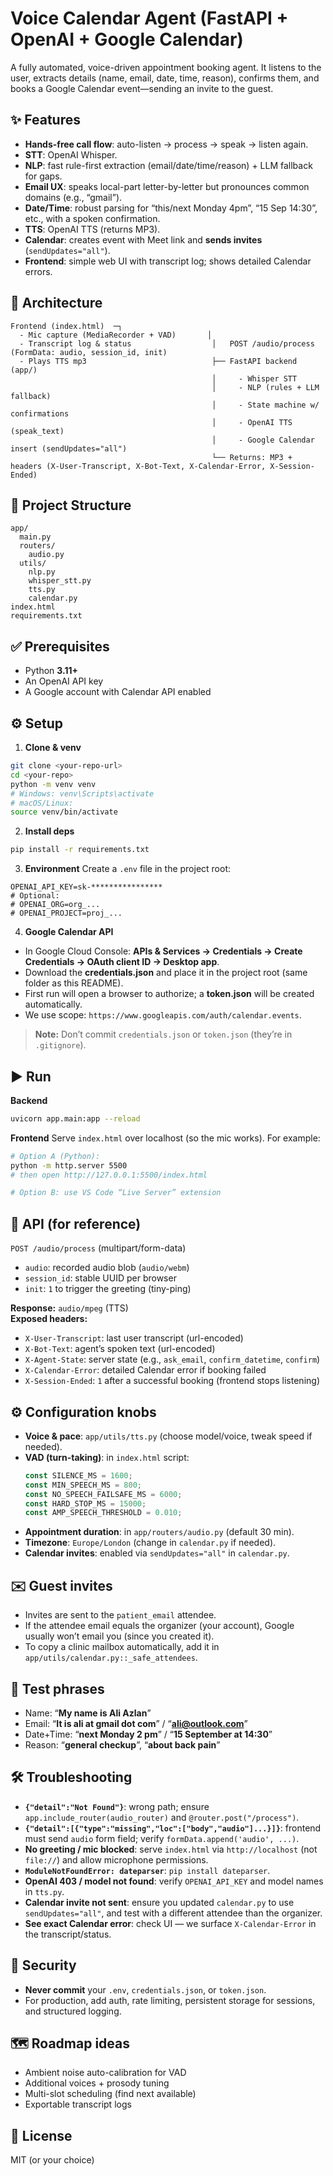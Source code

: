 # Voice Calendar Agent (FastAPI + OpenAI + Google Calendar)

A fully automated, voice-driven appointment booking agent. It listens to the user, extracts details (name, email, date, time, reason), confirms them, and books a Google Calendar event—sending an invite to the guest.

## ✨ Features
- **Hands-free call flow**: auto-listen → process → speak → listen again.
- **STT**: OpenAI Whisper.
- **NLP**: fast rule-first extraction (email/date/time/reason) + LLM fallback for gaps.
- **Email UX**: speaks local-part letter-by-letter but pronounces common domains (e.g., “gmail”).
- **Date/Time**: robust parsing for “this/next Monday 4pm”, “15 Sep 14:30”, etc., with a spoken confirmation.
- **TTS**: OpenAI TTS (returns MP3).
- **Calendar**: creates event with Meet link and **sends invites** (`sendUpdates="all"`).
- **Frontend**: simple web UI with transcript log; shows detailed Calendar errors.

## 🧱 Architecture
```
Frontend (index.html)  ─┐
  - Mic capture (MediaRecorder + VAD)       │
  - Transcript log & status                  │   POST /audio/process (FormData: audio, session_id, init)
  - Plays TTS mp3                            ├── FastAPI backend (app/)
                                             │     - Whisper STT
                                             │     - NLP (rules + LLM fallback)
                                             │     - State machine w/ confirmations
                                             │     - OpenAI TTS (speak_text)
                                             │     - Google Calendar insert (sendUpdates="all")
                                             └── Returns: MP3 + headers (X-User-Transcript, X-Bot-Text, X-Calendar-Error, X-Session-Ended)
```

## 📂 Project Structure
```
app/
  main.py
  routers/
    audio.py
  utils/
    nlp.py
    whisper_stt.py
    tts.py
    calendar.py
index.html
requirements.txt
```

## ✅ Prerequisites
- Python **3.11+**
- An OpenAI API key
- A Google account with Calendar API enabled

## ⚙️ Setup
1) **Clone & venv**
```bash
git clone <your-repo-url>
cd <your-repo>
python -m venv venv
# Windows: venv\Scripts\activate
# macOS/Linux:
source venv/bin/activate
```

2) **Install deps**
```bash
pip install -r requirements.txt
```

3) **Environment**
Create a `.env` file in the project root:
```
OPENAI_API_KEY=sk-****************
# Optional:
# OPENAI_ORG=org_...
# OPENAI_PROJECT=proj_...
```

4) **Google Calendar API**
- In Google Cloud Console: **APIs & Services → Credentials → Create Credentials → OAuth client ID → Desktop app**.
- Download the **credentials.json** and place it in the project root (same folder as this README).
- First run will open a browser to authorize; a **token.json** will be created automatically.
- We use scope: `https://www.googleapis.com/auth/calendar.events`.

> **Note:** Don’t commit `credentials.json` or `token.json` (they’re in `.gitignore`).

## ▶️ Run
**Backend**
```bash
uvicorn app.main:app --reload
```

**Frontend**
Serve `index.html` over localhost (so the mic works). For example:
```bash
# Option A (Python):
python -m http.server 5500
# then open http://127.0.0.1:5500/index.html

# Option B: use VS Code “Live Server” extension
```

## 🔌 API (for reference)
`POST /audio/process` (multipart/form-data)
- `audio`: recorded audio blob (`audio/webm`)
- `session_id`: stable UUID per browser
- `init`: `1` to trigger the greeting (tiny-ping)

**Response:** `audio/mpeg` (TTS)  
**Exposed headers:**
- `X-User-Transcript`: last user transcript (url-encoded)
- `X-Bot-Text`: agent’s spoken text (url-encoded)
- `X-Agent-State`: server state (e.g., `ask_email`, `confirm_datetime`, `confirm`)
- `X-Calendar-Error`: detailed Calendar error if booking failed
- `X-Session-Ended`: `1` after a successful booking (frontend stops listening)

## ⚙️ Configuration knobs
- **Voice & pace**: `app/utils/tts.py` (choose model/voice, tweak speed if needed).
- **VAD (turn-taking)**: in `index.html` script:
  ```js
  const SILENCE_MS = 1600;
  const MIN_SPEECH_MS = 800;
  const NO_SPEECH_FAILSAFE_MS = 6000;
  const HARD_STOP_MS = 15000;
  const AMP_SPEECH_THRESHOLD = 0.010;
  ```
- **Appointment duration**: in `app/routers/audio.py` (default 30 min).
- **Timezone**: `Europe/London` (change in `calendar.py` if needed).
- **Calendar invites**: enabled via `sendUpdates="all"` in `calendar.py`.

## ✉️ Guest invites
- Invites are sent to the `patient_email` attendee.
- If the attendee email equals the organizer (your account), Google usually won’t email you (since you created it).
- To copy a clinic mailbox automatically, add it in `app/utils/calendar.py::_safe_attendees`.

## 🧪 Test phrases
- Name: “**My name is Ali Azlan**”
- Email: “**It is ali at gmail dot com**” / “**ali@outlook.com**”
- Date+Time: “**next Monday 2 pm**” / “**15 September at 14:30**”
- Reason: “**general checkup**”, “**about back pain**”

## 🛠️ Troubleshooting
- **`{"detail":"Not Found"}`**: wrong path; ensure `app.include_router(audio_router)` and `@router.post("/process")`.
- **`{"detail":[{"type":"missing","loc":["body","audio"]...}]}`**: frontend must send `audio` form field; verify `formData.append('audio', ...)`.
- **No greeting / mic blocked**: serve `index.html` via `http://localhost` (not `file://`) and allow microphone permissions.
- **`ModuleNotFoundError: dateparser`**: `pip install dateparser`.
- **OpenAI 403 / model not found**: verify `OPENAI_API_KEY` and model names in `tts.py`.
- **Calendar invite not sent**: ensure you updated `calendar.py` to use `sendUpdates="all"`, and test with a different attendee than the organizer.
- **See exact Calendar error**: check UI — we surface `X-Calendar-Error` in the transcript/status.

## 🧹 Security
- **Never commit** your `.env`, `credentials.json`, or `token.json`.
- For production, add auth, rate limiting, persistent storage for sessions, and structured logging.

## 🗺️ Roadmap ideas
- Ambient noise auto-calibration for VAD
- Additional voices + prosody tuning
- Multi-slot scheduling (find next available)
- Exportable transcript logs

## 📄 License
MIT (or your choice)
